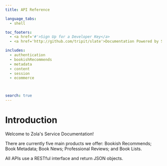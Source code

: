 ```yaml
---
title: API Reference

language_tabs:
  - shell

toc_footers:
  - <a href='#'>Sign Up for a Developer Key</a>
  - <a href='http://github.com/tripit/slate'>Documentation Powered by Slate</a>

includes:
  - authentication
  - bookishRecommends
  - metadata
  - content
  - session
  - ecommerce



search: true
---
```


# Introduction

Welcome to Zola's Service Documentation! 

There are currently five main products we offer: Bookish Recommends; Book Metadata; Book News; Professional Reviews; and Book Lists.

All APIs use a RESTful interface and return JSON objects.



